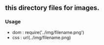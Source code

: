 ## this directory files for images.

### Usage
* dom : require('../img/filename.png')
* css : url(../img/filename.png)